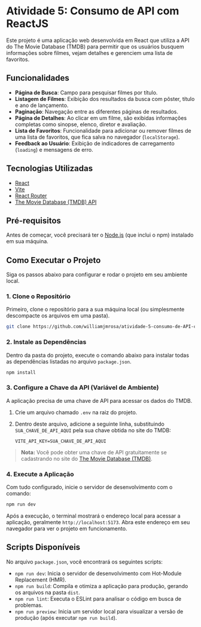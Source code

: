 # Atividade 5: Consumo de API com ReactJS

Este projeto é uma aplicação web desenvolvida em React que utiliza a API do The Movie Database (TMDB) para permitir que os usuários busquem informações sobre filmes, vejam detalhes e gerenciem uma lista de favoritos.

## Funcionalidades

  * **Página de Busca**: Campo para pesquisar filmes por título.
  * **Listagem de Filmes**: Exibição dos resultados da busca com pôster, título e ano de lançamento.
  * **Paginação**: Navegação entre as diferentes páginas de resultados.
  * **Página de Detalhes**: Ao clicar em um filme, são exibidas informações completas como sinopse, elenco, diretor e avaliação.
  * **Lista de Favoritos**: Funcionalidade para adicionar ou remover filmes de uma lista de favoritos, que fica salva no navegador (`localStorage`).
  * **Feedback ao Usuário**: Exibição de indicadores de carregamento (`loading`) e mensagens de erro.

## Tecnologias Utilizadas

  * [React](https://reactjs.org/)
  * [Vite](https://vitejs.dev/)
  * [React Router](https://reactrouter.com/)
  * [The Movie Database (TMDB) API](https://www.themoviedb.org/documentation/api)

## Pré-requisitos

Antes de começar, você precisará ter o [Node.js](https://nodejs.org/en/) (que inclui o npm) instalado em sua máquina.

## Como Executar o Projeto

Siga os passos abaixo para configurar e rodar o projeto em seu ambiente local.

### 1\. Clone o Repositório

Primeiro, clone o repositório para a sua máquina local (ou simplesmente descompacte os arquivos em uma pasta).

```bash
git clone https://github.com/williamjmrosa/atividade-5-consumo-de-API-com-ReactJS.git
```

### 2\. Instale as Dependências

Dentro da pasta do projeto, execute o comando abaixo para instalar todas as dependências listadas no arquivo `package.json`.

```bash
npm install
```

### 3\. Configure a Chave da API (Variável de Ambiente)

A aplicação precisa de uma chave de API para acessar os dados do TMDB.

1.  Crie um arquivo chamado `.env` na raiz do projeto.

2.  Dentro deste arquivo, adicione a seguinte linha, substituindo `SUA_CHAVE_DE_API_AQUI` pela sua chave obtida no site do TMDB:

    ```
    VITE_API_KEY=SUA_CHAVE_DE_API_AQUI
    ```

> **Nota:** Você pode obter uma chave de API gratuitamente se cadastrando no site do [The Movie Database (TMDB)](https://www.themoviedb.org/signup).

### 4\. Execute a Aplicação

Com tudo configurado, inicie o servidor de desenvolvimento com o comando:

```bash
npm run dev
```

Após a execução, o terminal mostrará o endereço local para acessar a aplicação, geralmente `http://localhost:5173`. Abra este endereço em seu navegador para ver o projeto em funcionamento.

## Scripts Disponíveis

No arquivo `package.json`, você encontrará os seguintes scripts:

  * `npm run dev`: Inicia o servidor de desenvolvimento com Hot-Module Replacement (HMR).
  * `npm run build`: Compila e otimiza a aplicação para produção, gerando os arquivos na pasta `dist`.
  * `npm run lint`: Executa o ESLint para analisar o código em busca de problemas.
  * `npm run preview`: Inicia um servidor local para visualizar a versão de produção (após executar `npm run build`).
